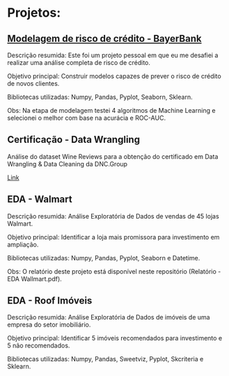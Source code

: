 # Projetos:

## [Modelagem de risco de crédito - BayerBank](https://github.com/lucasabo/Portfolio/blob/main/Credit_Risk_BayerBank.ipynb)
Descrição resumida: Este foi um projeto pessoal em que eu me desafiei a realizar uma análise completa de risco de crédito.

Objetivo principal: Construir modelos capazes de prever o risco de crédito de novos clientes.

Bibliotecas utilizadas: Numpy, Pandas, Pyplot, Seaborn, Sklearn.

Obs: Na etapa de modelagem testei 4 algoritmos de Machine Learning e selecionei o melhor com base na acurácia e ROC-AUC.

## Certificação - Data Wrangling

Análise do dataset Wine Reviews para a obtenção do certificado em Data Wrangling & Data Cleaning da DNC.Group

[Link](https://github.com/lucasabo/Portfolio/blob/main/Certifica%C3%A7%C3%A3o%20-%20Data%20Wrangling.ipynb)

## EDA - Walmart

Descrição resumida: Análise Exploratória de Dados de vendas de 45 lojas Walmart.

Objetivo principal: Identificar a loja mais promissora para investimento em ampliação.

Bibliotecas utilizadas: Numpy, Pandas, Pyplot, Seaborn e Datetime.

Obs: O relatório deste projeto está disponível neste repositório (Relatório - EDA Wallmart.pdf).

## EDA - Roof Imóveis

Descrição resumida: Análise Exploratória de Dados de imóveis de uma empresa do setor imobiliário.

Objetivo principal: Identificar 5 imóveis recomendados para investimento e 5 não recomendados.

Bibliotecas utilizadas: Numpy, Pandas, Sweetviz, Pyplot, Skcriteria e Sklearn.


